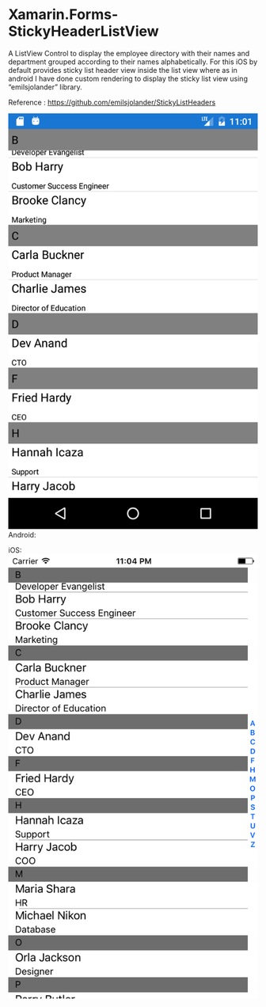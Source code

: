 # Xamarin.Forms-StickyHeaderListView
A ListView Control to display the employee directory with their names and department grouped according to their names alphabetically. For this iOS by default provides sticky list header view inside the list view where as in android I have done custom rendering to display the sticky list view using “emilsjolander” library.

Reference : https://github.com/emilsjolander/StickyListHeaders

![Android1](ScreenShot/android.png)
Android:

iOS:
![iOS2](ScreenShot/iOS.png)
